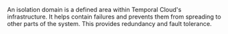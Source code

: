 An isolation domain is a defined area within Temporal Cloud's infrastructure.
It helps contain failures and prevents them from spreading to other parts of the system.
This provides redundancy and fault tolerance.
